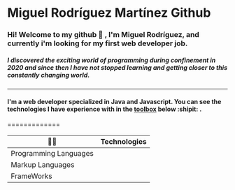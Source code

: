 # Miguel Rodríguez Martínez Github

### Hi! Welcome to my github :wave: , I'm Miguel Rodríguez, and currently i'm looking for my first web developer job.
##### I discovered the exciting world of programming during confinement in 2020 and since then I have not stopped learning and getting closer to this constantly changing world.
-------------
#### I'm a web developer specialized in Java and Javascript. You can see the technologies I have experience with in the [toolbox](#toolbox) below :shipit: .

=============

<!-- ### :technologist: <a name="toolbox"/>

HELLOOOOO
-->

| :technologist: <a name="toolbox"/> | Technologies |
|-|-|
| Programming Languages |  |  
| Markup Languages |  |
| FrameWorks |  |

<!--
**MiguelJRM95/MiguelJRM95** is a ✨ _special_ ✨ repository because its `README.md` (this file) appears on your GitHub profile.

Here are some ideas to get you started:

- 🔭 I’m currently working on ...
- 🌱 I’m currently learning ...
- 👯 I’m looking to collaborate on ...
- 🤔 I’m looking for help with ...
- 💬 Ask me about ...
- 📫 How to reach me: ...
- 😄 Pronouns: ...
- ⚡ Fun fact: ...
-->
